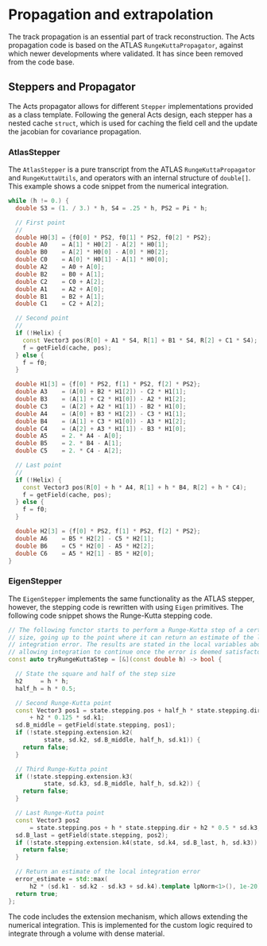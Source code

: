 # Propagation and extrapolation

The track propagation is an essential part of track reconstruction. The Acts
propagation code is based on the ATLAS `RungeKuttaPropagator`, against which
newer developments where validated. It has since been removed from the
code base.

## Steppers and Propagator

The Acts propagator allows for different `Stepper` implementations provided as a
class template. Following the general Acts design, each stepper has a nested
cache `struct`, which is used for caching the field cell and the update the
jacobian for covariance propagation.

### AtlasStepper

The `AtlasStepper` is a pure transcript from the ATLAS `RungeKuttaPropagator`
and `RungeKuttaUtils`, and operators with an internal structure of `double[]`.
This example shows a code snippet from the numerical integration.

```cpp
while (h != 0.) {
  double S3 = (1. / 3.) * h, S4 = .25 * h, PS2 = Pi * h;

  // First point
  //
  double H0[3] = {f0[0] * PS2, f0[1] * PS2, f0[2] * PS2};
  double A0    = A[1] * H0[2] - A[2] * H0[1];
  double B0    = A[2] * H0[0] - A[0] * H0[2];
  double C0    = A[0] * H0[1] - A[1] * H0[0];
  double A2    = A0 + A[0];
  double B2    = B0 + A[1];
  double C2    = C0 + A[2];
  double A1    = A2 + A[0];
  double B1    = B2 + A[1];
  double C1    = C2 + A[2];

  // Second point
  //
  if (!Helix) {
    const Vector3 pos(R[0] + A1 * S4, R[1] + B1 * S4, R[2] + C1 * S4);
    f = getField(cache, pos);
  } else {
    f = f0;
  }

  double H1[3] = {f[0] * PS2, f[1] * PS2, f[2] * PS2};
  double A3    = (A[0] + B2 * H1[2]) - C2 * H1[1];
  double B3    = (A[1] + C2 * H1[0]) - A2 * H1[2];
  double C3    = (A[2] + A2 * H1[1]) - B2 * H1[0];
  double A4    = (A[0] + B3 * H1[2]) - C3 * H1[1];
  double B4    = (A[1] + C3 * H1[0]) - A3 * H1[2];
  double C4    = (A[2] + A3 * H1[1]) - B3 * H1[0];
  double A5    = 2. * A4 - A[0];
  double B5    = 2. * B4 - A[1];
  double C5    = 2. * C4 - A[2];

  // Last point
  //
  if (!Helix) {
    const Vector3 pos(R[0] + h * A4, R[1] + h * B4, R[2] + h * C4);
    f = getField(cache, pos);
  } else {
    f = f0;
  }

  double H2[3] = {f[0] * PS2, f[1] * PS2, f[2] * PS2};
  double A6    = B5 * H2[2] - C5 * H2[1];
  double B6    = C5 * H2[0] - A5 * H2[2];
  double C6    = A5 * H2[1] - B5 * H2[0];
}
```

### EigenStepper

The `EigenStepper` implements the same functionality as the ATLAS stepper,
however, the stepping code is rewritten with using `Eigen` primitives. The
following code snippet shows the Runge-Kutta stepping code.

```cpp
// The following functor starts to perform a Runge-Kutta step of a certain
// size, going up to the point where it can return an estimate of the local
// integration error. The results are stated in the local variables above,
// allowing integration to continue once the error is deemed satisfactory
const auto tryRungeKuttaStep = [&](const double h) -> bool {

  // State the square and half of the step size
  h2     = h * h;
  half_h = h * 0.5;

  // Second Runge-Kutta point
  const Vector3 pos1 = state.stepping.pos + half_h * state.stepping.dir
      + h2 * 0.125 * sd.k1;
  sd.B_middle = getField(state.stepping, pos1);
  if (!state.stepping.extension.k2(
          state, sd.k2, sd.B_middle, half_h, sd.k1)) {
    return false;
  }

  // Third Runge-Kutta point
  if (!state.stepping.extension.k3(
          state, sd.k3, sd.B_middle, half_h, sd.k2)) {
    return false;
  }

  // Last Runge-Kutta point
  const Vector3 pos2
      = state.stepping.pos + h * state.stepping.dir + h2 * 0.5 * sd.k3;
  sd.B_last = getField(state.stepping, pos2);
  if (!state.stepping.extension.k4(state, sd.k4, sd.B_last, h, sd.k3)) {
    return false;
  }

  // Return an estimate of the local integration error
  error_estimate = std::max(
      h2 * (sd.k1 - sd.k2 - sd.k3 + sd.k4).template lpNorm<1>(), 1e-20);
  return true;
};
```

The code includes the extension mechanism, which allows extending the numerical
integration. This is implemented for the custom logic required to integrate
through a volume with dense material.
